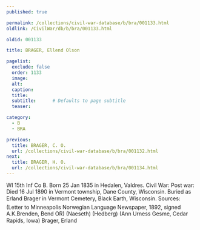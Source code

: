 ```yaml
---
published: true

permalink: /collections/civil-war-database/b/bra/001133.html
oldlink: /CivilWar/db/b/bra/001133.html

oldid: 001133

title: BRAGER, Ellend Olson

pagelist:
  exclude: false
  order: 1133
  image: 
  alt:
  caption:
  title:
  subtitle:      # Defaults to page subtitle
  teaser:

category: 
  - B 
  - BRA

previous:
  title: BRAGER, C. O.
  url: /collections/civil-war-database/b/bra/001132.html  
next:
  title: BRAGER, H. O.
  url: /collections/civil-war-database/b/bra/001134.html   
---
```

WI 15th Inf Co B. Born 25 Jan 1835 in Hedalen, Valdres. Civil War: Post war: Died 16 Jul 1890 in Vermont township, Dane County, Wisconsin. Buried as &#147;Erland Brager&#148; in Vermont Cemetery, Black Earth, Wisconsin. Sources: (Letter to Minneapolis Norwegian Language Newspaper, 1892, signed A.K.Brenden, Bend OR) (Naeseth) (Hedberg) (Ann Urness Gesme, Cedar Rapids, Iowa) &#147;Brager, Erland&#148;